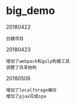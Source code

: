 # big_demo

20180422

	创建项目
	
	
	
20180423

	增加了webpack和gulp构建工具
	调整了目录结构


20180506

	增加了localforage缓存
	增加了pjax完成spa
​	
